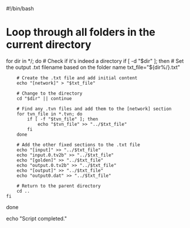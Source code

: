 #!/bin/bash

# Loop through all folders in the current directory
for dir in */; do
    # Check if it's indeed a directory
    if [ -d "$dir" ]; then
        # Set the output .txt filename based on the folder name
        txt_file="${dir%/}.txt"

        # Create the .txt file and add initial content
        echo "[network]" > "$txt_file"

        # Change to the directory
        cd "$dir" || continue

        # Find any .tvn files and add them to the [network] section
        for tvn_file in *.tvn; do
            if [ -f "$tvn_file" ]; then
                echo "$tvn_file" >> "../$txt_file"
            fi
        done

        # Add the other fixed sections to the .txt file
        echo "[input]" >> "../$txt_file"
        echo "input.0.tv2b" >> "../$txt_file"
        echo "[golden]" >> "../$txt_file"
        echo "output.0.tv2b" >> "../$txt_file"
        echo "[output]" >> "../$txt_file"
        echo "output0.dat" >> "../$txt_file"

        # Return to the parent directory
        cd ..
    fi
done

echo "Script completed."
